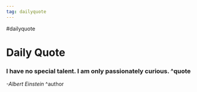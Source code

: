 ```yaml
---
tag: dailyquote
---
```


#dailyquote

# Daily Quote

### I have no special talent. I am only passionately curious. ^quote
*-Albert Einstein* ^author
